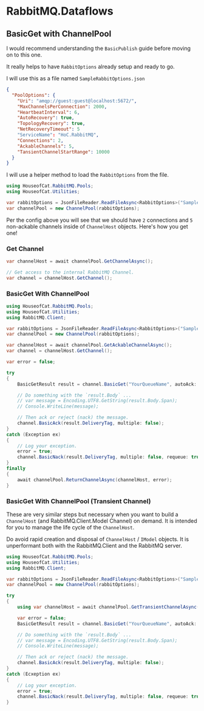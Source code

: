 ﻿# RabbitMQ.Dataflows
## BasicGet with ChannelPool

I would recommend understanding the `BasicPublish` guide before moving on to this one.

It really helps to have `RabbitOptions` already setup and ready to go.

I will use this as a file named `SampleRabbitOptions.json`

```json
{
  "PoolOptions": {
    "Uri": "amqp://guest:guest@localhost:5672/",
    "MaxChannelsPerConnection": 2000,
    "HeartbeatInterval": 6,
    "AutoRecovery": true,
    "TopologyRecovery": true,
    "NetRecoveryTimeout": 5
    "ServiceName": "HoC.RabbitMQ",
    "Connections": 2,
    "AckableChannels": 5,
    "TansientChannelStartRange": 10000
  }
}
```

I will use a helper method to load the `RabbitOptions` from the file.

```csharp
using HouseofCat.RabbitMQ.Pools;
using HouseofCat.Utilities;

var rabbitOptions = JsonFileReader.ReadFileAsync<RabbitOptions>("SampleRabbitOptions.json");
var channelPool = new ChannelPool(rabbitOptions);
```

Per the config above you will see that we should have `2` connections and `5` non-ackable
channels inside of `ChannelHost` objects. Here's how you get one!

### Get Channel
```csharp
var channelHost = await channelPool.GetChannelAsync();

// Get access to the internal RabbitMQ Channel. 
var channel = channelHost.GetChannel();
```

### BasicGet With ChannelPool
```csharp
using HouseofCat.RabbitMQ.Pools;
using HouseofCat.Utilities;
using RabbitMQ.Client;

var rabbitOptions = JsonFileReader.ReadFileAsync<RabbitOptions>("SampleRabbitOptions.json");
var channelPool = new ChannelPool(rabbitOptions);

var channelHost = await channelPool.GetAckableChannelAsync();
var channel = channelHost.GetChannel();

var error = false;

try
{
	BasicGetResult result = channel.BasicGet("YourQueueName", autoAck: false);

	// Do something with the `result.Body` ...
    // var message = Encoding.UTF8.GetString(result.Body.Span);
    // Console.WriteLine(message);

	// Then ack or reject (nack) the message.
	channel.BasicAck(result.DeliveryTag, multiple: false);
}
catch (Exception ex)
{
	// Log your exception.
    error = true;
    channel.BasicNack(result.DeliveryTag, multiple: false, requeue: true);
}
finally
{
	await channelPool.ReturnChannelAsync(channelHost, error);
}
```

### BasicGet With ChannelPool (Transient Channel)
These are very similar steps but necessary when you want to build a `ChannelHost` (and RabbitMQ.Client.Model Channel) on demand. It is intended for you
to manage the life cycle of the `ChannelHost`.

Do avoid rapid creation and disposal of `ChannelHost` / `IModel` objects. It is unperformant both with the RabbitMQ.Client and the RabbitMQ server.

```csharp
using HouseofCat.RabbitMQ.Pools;
using HouseofCat.Utilities;
using RabbitMQ.Client;

var rabbitOptions = JsonFileReader.ReadFileAsync<RabbitOptions>("SampleRabbitOptions.json");
var channelPool = new ChannelPool(rabbitOptions);

try
{
    using var channelHost = await channelPool.GetTransientChannelAsync(true);

    var error = false;
	BasicGetResult result = channel.BasicGet("YourQueueName", autoAck: false);

	// Do something with the `result.Body` ...
    // var message = Encoding.UTF8.GetString(result.Body.Span);
    // Console.WriteLine(message);

	// Then ack or reject (nack) the message.
	channel.BasicAck(result.DeliveryTag, multiple: false);
}
catch (Ecxeption ex)
{
	// Log your exception.
    error = true;
    channel.BasicNack(result.DeliveryTag, multiple: false, requeue: true);
}
```
